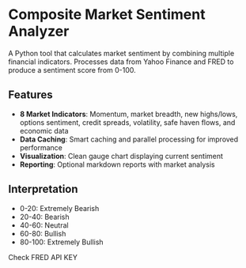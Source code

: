 # Composite Market Sentiment Analyzer

A Python tool that calculates market sentiment by combining multiple financial indicators. Processes data from Yahoo Finance and FRED to produce a sentiment score from 0-100.

## Features

- **8 Market Indicators**: Momentum, market breadth, new highs/lows, options sentiment, credit spreads, volatility, safe haven flows, and economic data
- **Data Caching**: Smart caching and parallel processing for improved performance
- **Visualization**: Clean gauge chart displaying current sentiment
- **Reporting**: Optional markdown reports with market analysis

## Interpretation

- 0-20: Extremely Bearish
- 20-40: Bearish
- 40-60: Neutral
- 60-80: Bullish
- 80-100: Extremely Bullish

Check FRED API KEY
